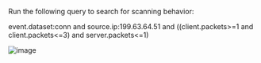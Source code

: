 Run the following query to search for scanning behavior:

event.dataset:conn and source.ip:199.63.64.51 and ((client.packets>=1 and client.packets<=3) and server.packets<=1)

![image](https://github.com/user-attachments/assets/931358f3-7636-4ea6-8b85-a4ea435b861e)
